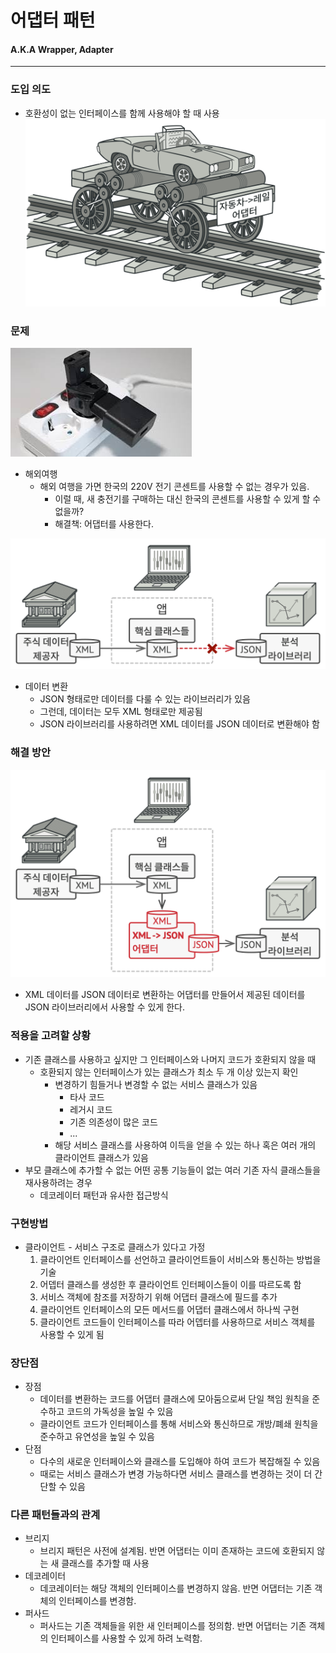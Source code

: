 # 어댑터 패턴
#### A.K.A Wrapper, Adapter

---
### 도입 의도
- 호환성이 없는 인터페이스를 함께 사용해야 할 때 사용
![자동차 - 레일 어댑터](car-rail-adapter.png)


### 문제
![돼지코](110v-adapter.png)
- 해외여행
    - 해외 여행을 가면 한국의 220V 전기 콘센트를 사용할 수 없는 경우가 있음.
      - 이럴 때, 새 충전기를 구매하는 대신 한국의 콘센트를 사용할 수 있게 할 수 없을까?
      - 해결책: 어댑터를 사용한다.

![어댑터가 필요하다!](need-xml-json-adapter.png)
- 데이터 변환
  - JSON 형태로만 데이터를 다룰 수 있는 라이브러리가 있음
  - 그런데, 데이터는 모두 XML 형태로만 제공됨
  - JSON 라이브러리를 사용하려면 XML 데이터를 JSON 데이터로 변환해야 함

### 해결 방안
![어뎁터를 도입한다!](xml-json-adapter.png)
- XML 데이터를 JSON 데이터로 변환하는 어댑터를 만들어서 제공된 데이터를 JSON 라이브러리에서 사용할 수 있게 한다.

### 적용을 고려할 상황
- 기존 클래스를 사용하고 싶지만 그 인터페이스와 나머지 코드가 호환되지 않을 때
  - 호환되지 않는 인터페이스가 있는 클래스가 최소 두 개 이상 있는지 확인
    - 변경하기 힘들거나 변경할 수 없는 서비스 클래스가 있음
      - 타사 코드
      - 레거시 코드
      - 기존 의존성이 많은 코드
      - ...
    - 해당 서비스 클래스를 사용하여 이득을 얻을 수 있는 하나 혹은 여러 개의 클라이언트 클래스가 있음
- 부모 클래스에 추가할 수 없는 어떤 공통 기능들이 없는 여러 기존 자식 클래스들을 재사용하려는 경우
  - 데코레이터 패턴과 유사한 접근방식

### 구현방법
- 클라이언트 - 서비스 구조로 클래스가 있다고 가정
  1. 클라이언트 인터페이스를 선언하고 클라이언트들이 서비스와 통신하는 방법을 기술
  2. 어뎁터 클래스를 생성한 후 클라이언트 인터페이스들이 이를 따르도록 함
  3. 서비스 객체에 참조를 저장하기 위해 어댑터 클래스에 필드를 추가
  4. 클라이언트 인터페이스의 모든 메서드를 어댑터 클래스에서 하나씩 구현
  5. 클라이언트 코드들이 인터페이스를 따라 어뎁터를 사용하므로 서비스 객체를 사용할 수 있게 됨

### 장단점
- 장점
  - 데이터를 변환하는 코드를 어댑터 클래스에 모아둠으로써 단일 책임 원칙을 준수하고 코드의 가독성을 높일 수 있음
  - 클라이언트 코드가 인터페이스를 통해 서비스와 통신하므로 개방/폐쇄 원칙을 준수하고 유연성을 높일 수 있음
- 단점
  - 다수의 새로운 인터페이스와 클래스를 도입해야 하여 코드가 복잡해질 수 있음
  - 때로는 서비스 클래스가 변경 가능하다면 서비스 클래스를 변경하는 것이 더 간단할 수 있음

### 다른 패턴들과의 관계
- 브리지
  - 브리지 패턴은 사전에 설계됨. 반면 어댑터는 이미 존재하는 코드에 호환되지 않는 새 클래스를 추가할 때 사용
- 데코레이터
  - 데코레이터는 해당 객체의 인터페이스를 변경하지 않음. 반면 어댑터는 기존 객체의 인터페이스를 변경함.
- 퍼사드
  - 퍼사드는 기존 객체들을 위한 새 인터페이스를 정의함. 반면 어댑터는 기존 객체의 인터페이스를 사용할 수 있게 하려 노력함.